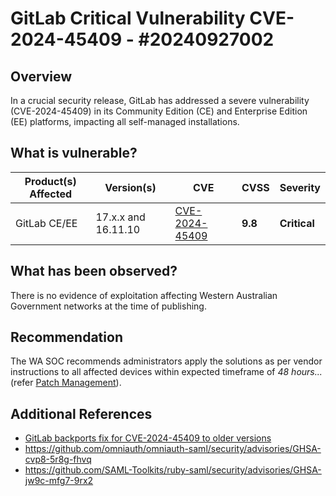 # GitLab Critical Vulnerability CVE-2024-45409 - #20240927002

## Overview

In a crucial security release, GitLab has addressed a severe vulnerability (CVE-2024-45409) in its Community Edition (CE) and Enterprise Edition (EE) platforms, impacting all self-managed installations. 

## What is vulnerable?

| Product(s) Affected | Version(s) | CVE   | CVSS    | Severity     |
| ---- | ---- | ----- | ------- | ------------ |
| GitLab CE/EE | 17.x.x and 16.11.10 | [CVE-2024-45409](https://nvd.nist.gov/vuln/detail/CVE-2024-45409) | **9.8** | **Critical** |

## What has been observed?

There is no evidence of exploitation affecting Western Australian Government networks at the time of publishing.

## Recommendation

The WA SOC recommends administrators apply the solutions as per vendor instructions to all affected devices within expected timeframe of *48 hours...* (refer [Patch Management](../guidelines/patch-management.md)).


## Additional References

- [GitLab backports fix for CVE-2024-45409 to older versions](https://securityonline.info/gitlab-backports-fix-for-cve-2024-45409-to-older-versions/)
- https://github.com/omniauth/omniauth-saml/security/advisories/GHSA-cvp8-5r8g-fhvq
- https://github.com/SAML-Toolkits/ruby-saml/security/advisories/GHSA-jw9c-mfg7-9rx2
